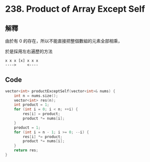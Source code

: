 # 238. Product of Array Except Self

## 解釋

由於有 0 的存在，所以不能直接把整個數組的元素全部相乘，

於是採用左右遍歷的方法

```
x x x [x] x x x
---->     <----
```

## Code

```cpp
vector<int> productExceptSelf(vector<int>& nums) {
    int n = nums.size();
    vector<int> res(n);
    int product = 1;
    for (int i = 0; i < n; ++i) {
        res[i] = product;
        product *= nums[i];
    }
    product = 1;
    for (int i = n - 1; i >= 0; --i) {
        res[i] *= product;
        product *= nums[i];
    }
    return res;
}
```
